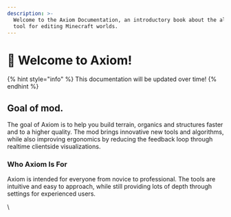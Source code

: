 ```yaml
---
description: >-
  Welcome to the Axiom Documentation, an introductory book about the all-in-one
  tool for editing Minecraft worlds.
---
```


# 👋 Welcome to Axiom!

{% hint style="info" %}
This documentation will be updated over time!
{% endhint %}

## Goal of mod.

The goal of Axiom is to help you build terrain, organics and structures faster and to a higher quality. The mod brings innovative new tools and algorithms, while also improving ergonomics by reducing the feedback loop through realtime clientside visualizations.

### Who Axiom Is For <a href="#who-axiom-is-for" id="who-axiom-is-for"></a>

Axiom is intended for everyone from novice to professional. The tools are intuitive and easy to approach, while still providing lots of depth through settings for experienced users.



\
